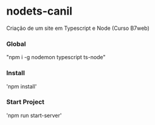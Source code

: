 # nodets-canil
Criação de um site em Typescript e Node (Curso B7web)

### Global
"npm i -g nodemon typescript ts-node"

### Install
'npm install'

### Start Project
'npm run start-server'
